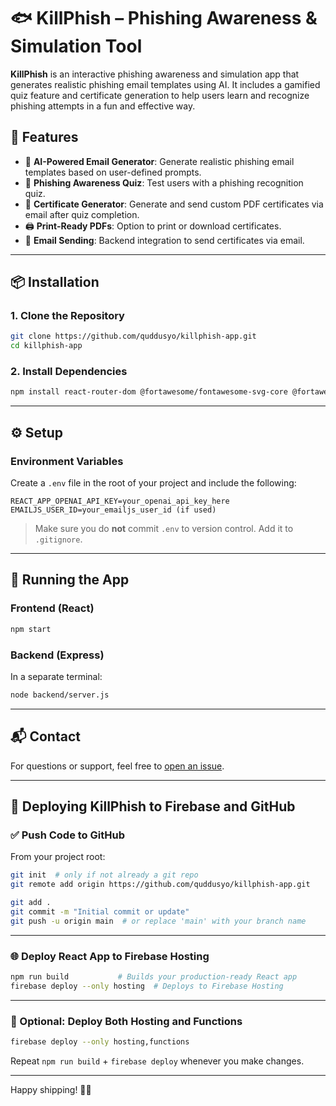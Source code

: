 # 🐟 KillPhish – Phishing Awareness & Simulation Tool

**KillPhish** is an interactive phishing awareness and simulation app that generates realistic phishing email templates using AI. It includes a gamified quiz feature and certificate generation to help users learn and recognize phishing attempts in a fun and effective way.

## 🚀 Features

- 💬 **AI-Powered Email Generator**: Generate realistic phishing email templates based on user-defined prompts.
- 🧠 **Phishing Awareness Quiz**: Test users with a phishing recognition quiz.
- 📄 **Certificate Generator**: Generate and send custom PDF certificates via email after quiz completion.
- 🖨️ **Print-Ready PDFs**: Option to print or download certificates.
- 📨 **Email Sending**: Backend integration to send certificates via email.

---

## 📦 Installation

### 1. Clone the Repository

```bash
git clone https://github.com/quddusyo/killphish-app.git
cd killphish-app
```

### 2. Install Dependencies

```bash
npm install react-router-dom @fortawesome/fontawesome-svg-core @fortawesome/free-solid-svg-icons @fortawesome/react-fontawesome @emailjs/browser react-toastify react-spinners react-to-print html2pdf.js express nodemailer dotenv cors
```

---

## ⚙️ Setup

### Environment Variables

Create a `.env` file in the root of your project and include the following:

```env
REACT_APP_OPENAI_API_KEY=your_openai_api_key_here
EMAILJS_USER_ID=your_emailjs_user_id (if used)
```

> Make sure you do **not** commit `.env` to version control. Add it to `.gitignore`.

---

## 🧪 Running the App

### Frontend (React)

```bash
npm start
```

### Backend (Express)

In a separate terminal:

```bash
node backend/server.js
```

---

## 📬 Contact

For questions or support, feel free to [open an issue](https://github.com/quddusyo/killphish-app/issues).


------------------------------------------------------------------------------------
## 🚀 Deploying KillPhish to Firebase and GitHub

### ✅ Push Code to GitHub

From your project root:

```bash
git init  # only if not already a git repo
git remote add origin https://github.com/quddusyo/killphish-app.git

git add .
git commit -m "Initial commit or update"
git push -u origin main  # or replace 'main' with your branch name
```

---

### 🌐 Deploy React App to Firebase Hosting

```bash
npm run build           # Builds your production-ready React app
firebase deploy --only hosting  # Deploys to Firebase Hosting
```

---

### 🧠 Optional: Deploy Both Hosting and Functions

```bash
firebase deploy --only hosting,functions
```

Repeat `npm run build` + `firebase deploy` whenever you make changes.

---

Happy shipping! 🔐✨
